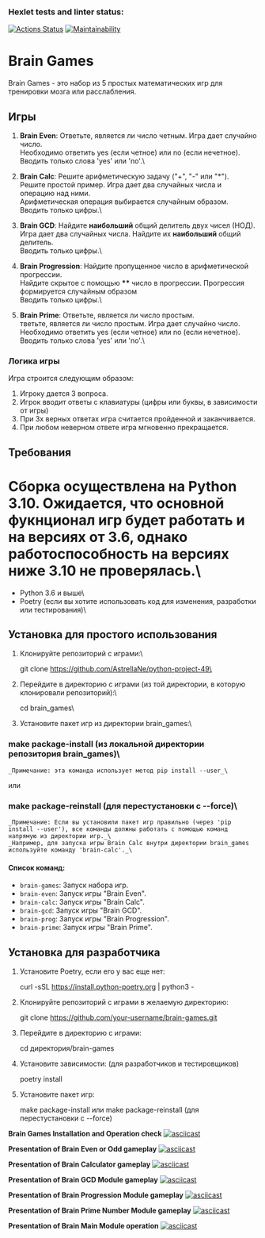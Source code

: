 ### Hexlet tests and linter status:
[![Actions Status](https://github.com/AstrellaNe/python-project-49/actions/workflows/hexlet-check.yml/badge.svg)](https://github.com/AstrellaNe/python-project-49/actions)
[![Maintainability](https://api.codeclimate.com/v1/badges/5b708b6a35bdd06dc8d4/maintainability)](https://codeclimate.com/github/AstrellaNe/python-project-49/maintainability)



# Brain Games

Brain Games - это набор из 5 простых математических игр для тренировки мозга или расслабления.

## Игры


1. **Brain Even**: Ответьте, является ли число четным. Игра дает случайно число.\
 Необходимо ответить yes (если четное) или no (если нечетное).\
Вводить только слова 'yes' или 'no'.\

2. **Brain Calc**: Решите арифметическую задачу ("+", "-" или "*").\
Решите простой пример. Игра дает два случайных числа и операцию над ними.\
Арифметическая операция выбирается случайным образом.\
Вводить только цифры.\

3. **Brain GCD**: Найдите **наибольший** общий делитель двух чисел (НОД).\
Игра дает два случайных числа. Найдите их **наибольший** общий делитель.\
Вводить только цифры.\

4. **Brain Progression**: Найдите пропущенное число в арифметической прогрессии.\
Найдите скрытое с помощью __**__ число в прогрессии. Прогрессия формируется случайным образом \
Вводить только цифры.\

5. **Brain Prime**: Ответьте, является ли число простым.\
тветьте, является ли число простым. Игра дает случайно число. Необходимо ответить yes (если четное) или no (если нечетное).\
Вводить только слова 'yes' или 'no'.\

### Логика игры
Игра строится следующим образом:
1. Игроку дается 3 вопроса.
2. Игрок вводит ответы с клавиатуры (цифры или буквы, в зависимости от игры)
3. При 3х верных ответах игра считается пройденной и заканчивается.
4. При любом неверном ответе игра мгновенно прекращается.

## Требования
# Сборка осуществлена на Python 3.10. Ожидается, что основной фукнционал игр будет работать и на версиях от 3.6, однако работоспособность на версиях ниже 3.10 не проверялась.\
- Python 3.6 и выше\
- Poetry (если вы хотите использовать код для изменения, разработки или тестирования)\



## Установка для простого использования
1. Клонируйте репозиторий с играми:\

    git clone https://github.com/AstrellaNe/python-project-49\

2. Перейдите в директорию с играми (из той директории, в которую клонировали репозиторий):\

    cd brain_games\

3. Установите пакет игр из директории brain_games:\

 ### make package-install  (из локальной директории репозитория brain_games)\

    _Примечание: эта команда использует метод pip install --user_\
    
или

### make package-reinstall (для перестустановки с --force)\

    _Примечание: Если вы установили пакет игр правильно (через 'pip install --user'), все команды должны работать с помощью команд напрямую из директории игр._\
    _Например, для запуска игры Brain Calc внутри директории brain_games используйте команду 'brain-calc'._\

#### Список команд:
- `brain-games`: Запуск набора игр.
- `brain-even`: Запуск игры "Brain Even".
- `brain-calc`: Запуск игры "Brain Calc".
- `brain-gcd`: Запуск игры "Brain GCD".
- `brain-prog`: Запуск игры "Brain Progression".
- `brain-prime`: Запуск игры "Brain Prime".




## Установка для разработчика

1. Установите Poetry, если его у вас еще нет:

   curl -sSL https://install.python-poetry.org | python3 -

2. Клонируйте репозиторий с играми в желаемую директорию:

    git clone https://github.com/your-username/brain-games.git

3. Перейдите в директорию с играми:

    cd директория/brain-games

4. Установите зависимости: (для разработчиков и тестировщиков)

    poetry install

5. Установите пакет игр:

    make package-install
или
    make package-reinstall (для перестустановки с --force)



**Brain Games Installation and Operation check**
[![asciicast](https://asciinema.org/a/ITIguCrnkFxIdJ99E9CkGI8gH.svg)](https://asciinema.org/a/ITIguCrnkFxIdJ99E9CkGI8gH)

**Presentation of Brain Even or Odd gameplay**
[![asciicast](https://asciinema.org/a/RRiq04vt5LzNhf46gis52RokM.svg)](https://asciinema.org/a/RRiq04vt5LzNhf46gis52RokM)

**Presentation of Brain Calculator gameplay**
[![asciicast](https://asciinema.org/a/hrZ59uKwTc9dUUhLWj7KHWHhQ.svg)](https://asciinema.org/a/hrZ59uKwTc9dUUhLWj7KHWHhQ)

**Presentation of Brain GCD Module gameplay**
[![asciicast](https://asciinema.org/a/pDiJAPqz7GD8lodbcdiWKDFCM.svg)](https://asciinema.org/a/pDiJAPqz7GD8lodbcdiWKDFCM)

**Presentation of Brain Progression Module gameplay**
[![asciicast](https://asciinema.org/a/COxgFbgiwHMKyYGaWuq16f0JA.svg)](https://asciinema.org/a/COxgFbgiwHMKyYGaWuq16f0JA)

**Presentation of Brain Prime Number Module gameplay**
[![asciicast](https://asciinema.org/a/gybjMHYq1m9zEsXveAfKBCMHV.svg)](https://asciinema.org/a/gybjMHYq1m9zEsXveAfKBCMHV)

**Presentation of Brain Main Module operation**
[![asciicast](https://asciinema.org/a/vEWonqndJBFODsPgEQn7WF1Ct.svg)](https://asciinema.org/a/vEWonqndJBFODsPgEQn7WF1Ct)